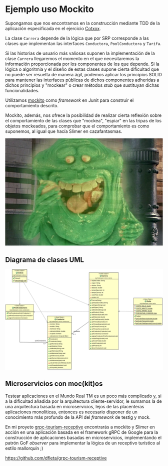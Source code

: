 Ejemplo uso Mockito
===================

Supongamos que nos encontramos en la construcción mediante TDD de la aplicación especificada en el ejercicio [Cotxox](https://github.com/dfleta/cotxox "cotxox").

La clase `Carrera` depende de la lógica que por SRP corresponde a las clases que implementan las interfaces `Conductora`, `PoolConductora` y `Tarifa`.

Si las historias de usuario más valiosas suponen la implementación de la clase `Carrera` llegaremos el momento en el que necesitaremos la información proporcionada por los componentes de los que depende. Si la lógica o algoritmia y el diseño de estas clases supone cierta dificultad que no puede ser resuelta de manera ágil, podemos aplicar los principios SOLID para mantener las interfaces públicas de dichos componentes adheridas a dichos principios y "mockear" o crear métodos _stub_ que sustituyan dichas funcionalidades. 

Utilizamos [mockito](https://site.mockito.org/) como _framework_ en Junit para construir el comportamiento descrito.

Mockito, además, nos ofrece la posibilidad de realizar cierta reflexión sobre el comportamiento de las clases que "mockea", "espiar" en las tripas de los objetos mockeados, para comprobar que el comportamiento es como suponemos, al igual que hacía Slimer en cazafantasmas.

![slimer](slimer.webp "slimer ghost busters")

## Diagrama de clases UML

![Diagrama de clases UML](./diagrama_clases_UML.png "Diagrama de clases UML")

## Microservicios con moc(kit)os

Testear aplicaciones en el Mundo Real TM es un poco más complicado y, si a la dificultad añadida por la arquitectura cliente-servidor, le sumamos la de una arquitectura basada en microservicios, lejos de las placenteras aplicaciones monolíticas, entonces es necesario disponer de un conocimiento más profundo de la API del _framework_ de testig y mock.

En mi proyeto [grpc-tourism-receptive](https://github.com/dfleta/grpc-tourism-receptive) encontrarás a mockito y Slimer en acción en una aplicación basada en el framework gRPC de Google para la construcción de aplicaciones basadas en microservicios, implementando el patrón GoF _observer_ para implementar la lógica de un receptivo turístico al estilo mallorquín ;)

https://github.com/dfleta/grpc-tourism-receptive
